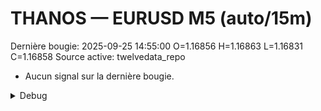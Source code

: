# THANOS — EURUSD M5 (auto/15m)
Dernière bougie: 2025-09-25 14:55:00  O=1.16856  H=1.16863  L=1.16831  C=1.16858
Source active: twelvedata_repo

- Aucun signal sur la dernière bougie.

<details><summary>Debug</summary>

- TD_API_KEY manquant.

</details>